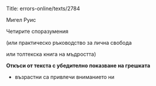 Title: errors-online/texts/2784

Мигел Руис

Четирите споразумения

(или практическо ръководство за лична свобода

или толтекска книга на мъдростта)

<b>Откъси от текста с убедително показване на грешката</b>

* възрастни са привлечи вниманието ни
